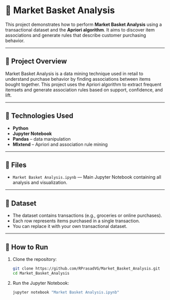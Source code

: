 # 🛒 Market Basket Analysis

This project demonstrates how to perform **Market Basket Analysis** using a transactional dataset and the **Apriori algorithm**. It aims to discover item associations and generate rules that describe customer purchasing behavior.

---

## 📘 Project Overview

Market Basket Analysis is a data mining technique used in retail to understand purchase behavior by finding associations between items bought together. This project uses the Apriori algorithm to extract frequent itemsets and generate association rules based on support, confidence, and lift.

---

## 🧰 Technologies Used

- **Python**
- **Jupyter Notebook**
- **Pandas** – data manipulation
- **Mlxtend** – Apriori and association rule mining

---

## 📁 Files

- `Market Basket Analysis.ipynb` — Main Jupyter Notebook containing all analysis and visualization.

---

## 📂 Dataset

- The dataset contains transactions (e.g., groceries or online purchases).
- Each row represents items purchased in a single transaction.
- You can replace it with your own transactional dataset.

---

## 🚀 How to Run

1. Clone the repository:
   ```bash
   git clone https://github.com/RPrasadVG/Market_Basket_Analysis.git
   cd Market_Basket_Analysis

2. Run the Jupyter Notebook:
    ```bash
    jupyter notebook "Market Basket Analysis.ipynb"

